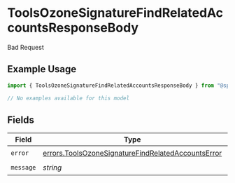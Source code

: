 # ToolsOzoneSignatureFindRelatedAccountsResponseBody

Bad Request

## Example Usage

```typescript
import { ToolsOzoneSignatureFindRelatedAccountsResponseBody } from "@speakeasy-api/bluesky/models/errors";

// No examples available for this model
```

## Fields

| Field                                                                                                                    | Type                                                                                                                     | Required                                                                                                                 | Description                                                                                                              |
| ------------------------------------------------------------------------------------------------------------------------ | ------------------------------------------------------------------------------------------------------------------------ | ------------------------------------------------------------------------------------------------------------------------ | ------------------------------------------------------------------------------------------------------------------------ |
| `error`                                                                                                                  | [errors.ToolsOzoneSignatureFindRelatedAccountsError](../../models/errors/toolsozonesignaturefindrelatedaccountserror.md) | :heavy_check_mark:                                                                                                       | N/A                                                                                                                      |
| `message`                                                                                                                | *string*                                                                                                                 | :heavy_check_mark:                                                                                                       | N/A                                                                                                                      |